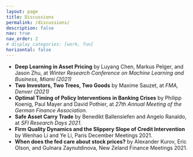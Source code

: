```yaml
---
layout: page
title: Discussions
permalink: /discussions/
description: false
nav: true
nav_order: 2
# display_categories: [work, fun]
horizontal: false
---
```


* **Deep Learning in Asset Pricing** by Luyang Chen, Markus Pelger, and Jason Zhu, at *Winter Research Conference on Machine Learning and Business, Miami (2021)*
* **Two Investors, Two Trees, Two Goods** by Maxime Sauzet, at *FMA, Denver (2021)*
* **Optimal Timing of Policy Interventions in Banking Crises** by Philipp Koenig, Paul Mayer and David Pothier, at *27th Annual Meeting of the German Finance Association*.
* **Safe Asset Carry Trade** by Benedikt Ballensiefen and Angelo Ranaldo, at *SFI Research Days 2021*.
* **Firm Quality Dynamics and the Slippery Slope of Credit Intervention** by Wenhao Li and Ye Li, Paris December Meetings 2021.
* **When does the fed care about stock prices?** by Alexander Kurov, Eric Olson, and Gulnara Zaynutdinova, New Zeland Finance Meetings 2021.
